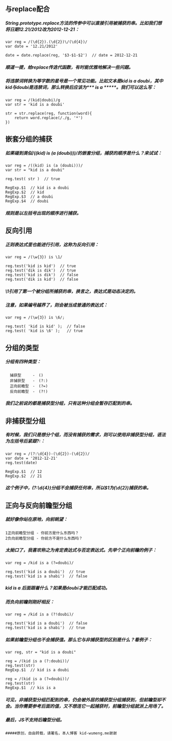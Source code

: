 
## 与replace配合
##### String.prototype.replace方法的传参中可以直接引用被捕获的串。比如我们想将日期12.21/2012改为2012-12-21：

    var reg = /(\d{2}).(\d{2})\/(\d{4})/
    var date = '12.21/2012'

    date = date.replace(reg, '$3-$1-$2')  // date = 2012-12-21

##### 顺道一提，给replace传迭代函数，有时能优雅地解决一些问题。

##### 将违禁词转换为等字数的星号是一个常见功能。比如文本是kid is a doubi，其中kid与doubi是违禁词，那么转换后应该为*** is a *****。我们可以这么写：

    var reg = /(kid|doubi)/g
    var str = 'kid is a doubi'

    str = str.replace(reg, function(word){
        return word.replace(/./g, '*')
    })


## 嵌套分组的捕获
##### 如果碰到类似/((kid) is (a (doubi)))/的嵌套分组，捕获的顺序是什么？来试试：

    var reg = /((kid) is (a (doubi)))/
    var str = "kid is a doubi"

    reg.test( str )  // true

    RegExp.$1  // kid is a doubi
    RegExp.$2  // kid
    RegExp.$3  // a doubi
    RegExp.$4  // doubi

##### 规则是以左括号出现的顺序进行捕获。



## 反向引用
##### 正则表达式里也能进行引用，这称为反向引用：

    var reg = /(\w{3}) is \1/

    reg.test('kid is kid')  // true
    reg.test('dik is dik')  // true
    reg.test('kid is dik')  // false
    reg.test('dik is kid')  // false

##### \1引用了第一个被分组所捕获的串，换言之，表达式是动态决定的。

##### 注意，如果编号越界了，则会被当成普通的表达式：

    var reg = /(\w{3}) is \6/;

    reg.test( 'kid is kid' );  // false
    reg.test( 'kid is \6' );   // true
    
    

## 分组的类型

##### 分组有四种类型：

      捕获型　　　-　()
      非捕获型　　-　(?:)
      正向前瞻型　-　(?=)
      反向前瞻型　-　(?!)

##### 我们之前说的都是捕获型分组，只有这种分组会暂存匹配到的串。


## 非捕获型分组

##### 有时候，我们只是想分个组，而没有捕获的需求，则可以使用非捕获型分组，语法为左括号后紧跟?:：

    var reg = /(?:\d{4})-(\d{2})-(\d{2})/
    var date = '2012-12-21'
    reg.test(date)

    RegExp.$1  // 12
    RegExp.$2  // 21

##### 这个例子中，(?:\d{4})分组不会捕获任何串，所以$1为(\d{2})捕获的串。


## 正向与反向前瞻型分组

##### 就好像你站在原地，向前眺望：

    1正向前瞻型分组 - 你前方是什么东西吗？
    2负向前瞻型分组 - 你前方不是什么东西吗？

##### 太拗口了，我喜欢称之为肯定表达式与否定表达式。先举个正向前瞻的例子：

    var reg = /kid is a (?=doubi)/

    reg.test('kid is a doubi')  // true
    reg.test('kid is a shabi')  // false

##### kid is a 后面跟着什么？如果是doubi才能匹配成功。

##### 而负向前瞻则刚好相反：

    var reg = /kid is a (?!doubi)/

    reg.test('kid is a doubi')  // false
    reg.test('kid is a shabi')  // true

##### 如果前瞻型分组也不会捕获值。那么它与非捕获型的区别是什么？看例子：

    var reg, str = "kid is a doubi"

    reg = /(kid is a (?:doubi))/
    reg.test(str)
    RegExp.$1  // kid is a doubi

    reg = /(kid is a (?=doubi))/
    reg.test(str)
    RegExp.$1  // kis is a

##### 可见，非捕获型分组匹配到的串，仍会被外层的捕获型分组捕获到，但前瞻型却不会。当你需要参考后面的值，又不想连它一起捕获时，前瞻型分组就派上用场了。

##### 最后，JS不支持后瞻型分组。

    #####原创，自由转载，请署名，本人博客 kid-wumeng.me谢谢

